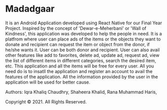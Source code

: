 # Madadgaar

It is an Android Application developed using React Native for our Final Year Project. Inspired by the concept of 'Dewar-e-Meherbani' or 'Wall of Kindness',
this application was developed to help the people in need. It is a platfrom where user can place ads of the items or the objects they want to donate and recipient can 
request the item or object from the donor, if he/she wants it. User can be both donor and recipient. User can also avail other features like add to favorites, delete ad, update ad,
request ad, view the list of different items in different categories, search the desired item, etc. 
This application and all the items will be free for every user. All you need do is to insatll the application and register an account to avail the features of the application.
All the information provided by the user in the application will be used for better cause.


Authors:
Iqra Khaliq Chaudhry,
Shaheera Khalid,
Rana Muhammad Haris,

Copyright © 2021. All Rights Reserved.
